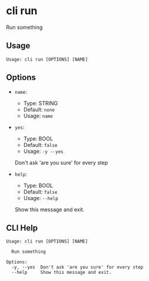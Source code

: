 
# cli run

Run something

## Usage

```
Usage: cli run [OPTIONS] [NAME]
```

## Options
* `name`: 
  * Type: STRING 
  * Default: `none`
  * Usage: `name`

  


* `yes`: 
  * Type: BOOL 
  * Default: `false`
  * Usage: `-y
--yes`

  Don't ask 'are you sure' for every step


* `help`: 
  * Type: BOOL 
  * Default: `false`
  * Usage: `--help`

  Show this message and exit.



## CLI Help

```
Usage: cli run [OPTIONS] [NAME]

  Run something

Options:
  -y, --yes  Don't ask 'are you sure' for every step
  --help     Show this message and exit.
```

